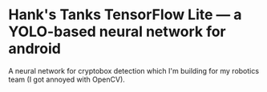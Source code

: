 # Hank's Tanks TensorFlow Lite — a YOLO-based neural network for android

A neural network for cryptobox detection which I'm building for my robotics team (I got annoyed with OpenCV).  

